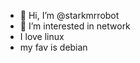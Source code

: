 - 👋 Hi, I’m @starkmrrobot
- 👀 I’m interested in network
-    I love linux
-    my fav  is debian

<!---
starkmrrobot/starkmrrobot is a ✨ special ✨ repository because its `README.md` (this file) appears on your GitHub profile.
You can click the Preview link to take a look at your changes.
--->
